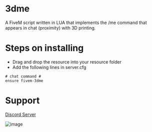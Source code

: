 # 3dme
A FiveM script written in LUA that implements the /me command that appears in chat (proximity) with 3D printing.

# Steps on installing
* Drag and drop the resource into your resource folder
* Add the following lines in server.cfg
```
# chat command #
ensure fivem-3dme
```

# Support
[Discord Server](https://discord.gg/Y3X2FgjSXv)

![image](https://user-images.githubusercontent.com/75557986/129563352-de1f04e4-44aa-49aa-8472-355c0d9a1a18.png)
